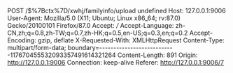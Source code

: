 POST /$%7Bctx%7D/xwhj/familyinfo/upload undefined
Host: 127.0.0.1:9006
User-Agent: Mozilla/5.0 (X11; Ubuntu; Linux x86_64; rv:87.0) Gecko/20100101 Firefox/87.0
Accept: */*
Accept-Language: zh-CN,zh;q=0.8,zh-TW;q=0.7,zh-HK;q=0.5,en-US;q=0.3,en;q=0.2
Accept-Encoding: gzip, deflate
X-Requested-With: XMLHttpRequest
Content-Type: multipart/form-data; boundary=---------------------------117670455532093357491614321264
Content-Length: 891
Origin: http://127.0.0.1:9006
Connection: keep-alive
Referer: http://127.0.0.1:9006/7
